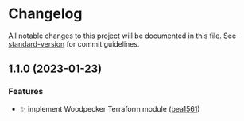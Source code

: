 # Changelog

All notable changes to this project will be documented in this file. See [standard-version](https://github.com/conventional-changelog/standard-version) for commit guidelines.

## 1.1.0 (2023-01-23)


### Features

* :sparkles: implement Woodpecker Terraform module ([bea1561](https://gitea.ravianand.me/Dan6erbond/terraform-kubernetes-woodpecker/commit/bea1561c7adbbd66c0df56a9088c7b3c067110e2))
